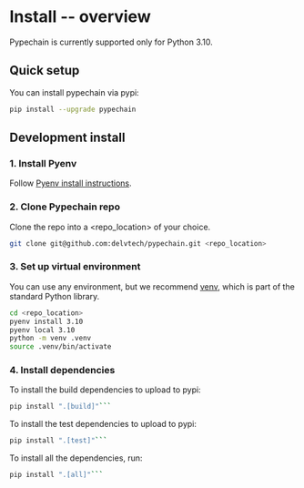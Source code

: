 # Install -- overview

Pypechain is currently supported only for Python 3.10.

## Quick setup

You can install pypechain via pypi:

```bash
pip install --upgrade pypechain
```

## Development install

### 1. Install Pyenv

Follow [Pyenv install instructions](https://github.com/pyenv/pyenv#installation).

### 2. Clone Pypechain repo

Clone the repo into a <repo_location> of your choice.

```bash
git clone git@github.com:delvtech/pypechain.git <repo_location>
```

### 3. Set up virtual environment

You can use any environment, but we recommend [venv](https://docs.python.org/3/library/venv.html), which is part of the standard Python library.

```bash
cd <repo_location>
pyenv install 3.10
pyenv local 3.10
python -m venv .venv
source .venv/bin/activate
```

### 4. Install dependencies

To install the build dependencies to upload to pypi:

````bash
pip install ".[build]"```
````

To install the test dependencies to upload to pypi:

````bash
pip install ".[test]"```
````

To install all the dependencies, run:

````bash
pip install ".[all]"```
````
